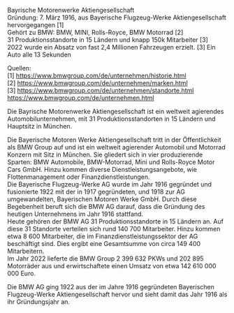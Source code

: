 Bayrische Motorenwerke Aktiengesellschaft  
Gründung: 7. März 1916, aus Bayerische Flugzeug-Werke Aktiengesellschaft hervorgegangen [1]  
Gehört zu BMW: BMW, MINI, Rolls-Royce, BMW Motorrad [2]  
31 Produktionsstandorte in 15 Ländern und knapp 150k Mitarbeiter [3]  
2022 wurde ein Absatz von fast 2,4 Millionen Fahrzeugen erzielt. [3] Ein Auto alle 13 Sekunden

Quellen:  
[1] https://www.bmwgroup.com/de/unternehmen/historie.html  
[2] https://www.bmwgroup.com/de/unternehmen/marken.html  
[3] https://www.bmwgroup.com/de/unternehmen/standorte.html  
https://www.bmwgroup.com/de/unternehmen.html


Die Bayrische Motorenwerke Aktiengesellschaft ist ein weltweit agierendes Automobilunternehmen, mit 31 Produktionsstandorten in 15 Ländern und Hauptsitz in München.

Die Bayerische Motoren Werke Aktiengesellschaft tritt in der Öffentlichkeit als BMW Group auf und ist ein weltweit agierender Automobil und Motorrad Konzern mit Sitz in München. Sie gliedert sich in vier produzierende Sparten: BMW Automobile, BMW-Motorrad, Mini und Rolls-Royce Motor Cars GmbH. Hinzu kommen diverse Dienstleistungsangebote, wie Flottenmanagement oder Finanzdienstleistungen.  
Die Bayerische Flugzeug-Werke AG wurde im Jahr 1916 gegründet und fusionierte 1922 mit der in 1917 gegründeten, und 1918 zur AG umgewandelten, Bayerischen Motoren Werke GmbH. Durch diese Begebenheit beruft sich die BMW AG darauf, dass die Gründung des heutigen Unternehmens im Jahr 1916 stattfand.  
Heute gehören der BMW AG 31 Produktionsstandorte in 15 Ländern an. Auf diese 31 Standorte verteilen sich rund 140 700 Mitarbeiter. Hinzu kommen etwa 8 600 Mitarbeiter, die im Finanzdienstleistungssektor der AG beschäftigt sind. Dies ergibt eine Gesamtsumme von circa 149 400 Mitarbeitern.  
Im Jahr 2022 lieferte die BMW Group 2 399 632 PKWs und 202 895 Motorräder aus und erwirtschaftete einen Umsatz von etwa 142 610 000 000 Euro.  

Die BMW AG ging 1922 aus der im Jahre 1916 gegründeten Bayerischen Flugzeug-Werke Aktiengesellschaft hervor und sieht damit das Jahr 1916 als ihr Gründungsjahr an.